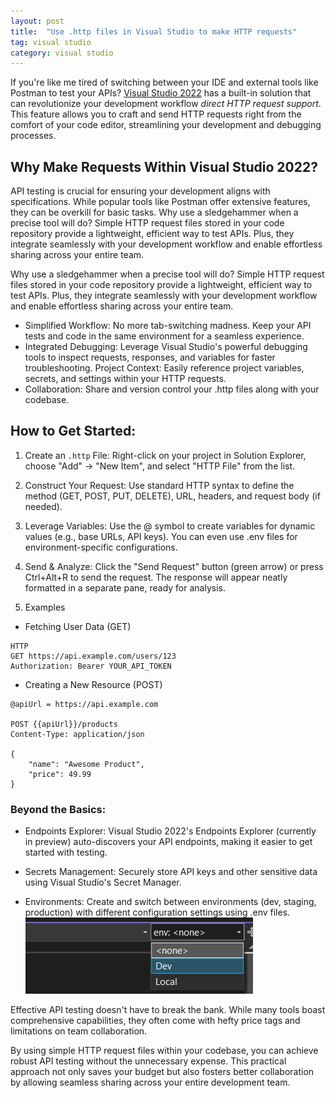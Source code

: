 ```yaml
---
layout: post
title:  "Use .http files in Visual Studio to make HTTP requests"
tag: visual studio
category: visual studio
---
```


If you're like me tired of switching between your IDE and external tools like Postman to test your APIs? 
[Visual Studio 2022](https://learn.microsoft.com/en-us/aspnet/core/test/http-files?view=aspnetcore-8.0) has a built-in solution that can revolutionize your development workflow *direct HTTP request support*. This feature allows you to craft and send HTTP requests right from the comfort of your code editor, streamlining your development and debugging processes.

## Why Make Requests Within Visual Studio 2022?

API testing is crucial for ensuring your development aligns with specifications.  While popular tools like Postman offer extensive features, they can be overkill for basic tasks. Why use a sledgehammer when a precise tool will do?  Simple HTTP request files stored in your code repository provide a lightweight, efficient way to test APIs.  Plus, they integrate seamlessly with your development workflow and enable effortless sharing across your entire team.

Why use a sledgehammer when a precise tool will do?  Simple HTTP request files stored in your code repository provide a lightweight, efficient way to test APIs.  Plus, they integrate seamlessly with your development workflow and enable effortless sharing across your entire team.

- Simplified Workflow: No more tab-switching madness. Keep your API tests and code in the same environment for a seamless experience.
- Integrated Debugging: Leverage Visual Studio's powerful debugging tools to inspect requests, responses, and variables for faster troubleshooting.
Project Context: Easily reference project variables, secrets, and settings within your HTTP requests.
- Collaboration: Share and version control your .http files along with your codebase.

## How to Get Started:
1. Create an `.http` File: Right-click on your project in Solution Explorer, choose "Add" -> "New Item", and select "HTTP File" from the list.

2. Construct Your Request: Use standard HTTP syntax to define the method (GET, POST, PUT, DELETE), URL, headers, and request body (if needed).

3. Leverage Variables: Use the @ symbol to create variables for dynamic values (e.g., base URLs, API keys). You can even use .env files for environment-specific configurations.

4. Send & Analyze: Click the "Send Request" button (green arrow) or press Ctrl+Alt+R to send the request. The response will appear neatly formatted in a separate pane, ready for analysis.

5. Examples

- Fetching User Data (GET)

```
HTTP
GET https://api.example.com/users/123
Authorization: Bearer YOUR_API_TOKEN 
```
- Creating a New Resource (POST)

```HTTP
@apiUrl = https://api.example.com

POST {{apiUrl}}/products 
Content-Type: application/json

{
    "name": "Awesome Product",
    "price": 49.99
}
```

### Beyond the Basics:
- Endpoints Explorer: Visual Studio 2022's Endpoints Explorer (currently in preview) auto-discovers your API endpoints, making it easier to get started with testing.

- Secrets Management: Securely store API keys and other sensitive data using Visual Studio's Secret Manager.

- Environments: 
Create and switch between environments (dev, staging, production) with different configuration settings using .env files.
![Select enviroment for http requests](../assets/img/http-env-visualtudio.jpeg)

Effective API testing doesn't have to break the bank.  While many tools boast comprehensive capabilities, they often come with hefty price tags and limitations on team collaboration.

By using simple HTTP request files within your codebase, you can achieve robust API testing without the unnecessary expense.  This practical approach not only saves your budget but also fosters better collaboration by allowing seamless sharing across your entire development team.
